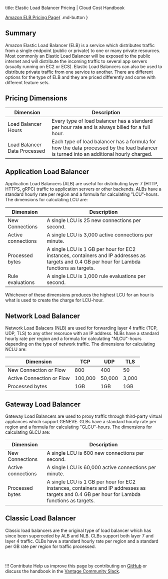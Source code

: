 title: Elastic Load Balancer Pricing | Cloud Cost Handbook

[Amazon ELB Pricing Page](https://aws.amazon.com/elasticloadbalancing/pricing/){ .md-button }

## Summary

Amazon Elastic Load Balancer (ELB) is a service which distributes traffic from a single endpoint (public or private) to one or many private resources. Most commonly an Elastic Load Balancer will be exposed to the public internet and will distribute the incoming traffic to several app servers (usually running on EC2 or ECS). Elastic Load Balancers can also be used to distribute private traffic from one service to another. There are different options for the type of ELB and they are priced differently and come with different feature sets.

## Pricing Dimensions

| Dimension | Description |
| -- | -- |
| Load Balancer Hours | Every type of load balancer has a standard per hour rate and is always billed for a full hour. |
| Load Balancer Data Processed | Each type of load balancer has a formula for how the data processed by the load balancer is turned into an additional hourly charged. |

## Application Load Balancer
Application Load Balancers (ALB) are useful for distributing layer 7 (HTTP, HTTPS, gRPC) traffic to application servers or other backends. ALBs have a standard hourly rate per region and a formula for calculating "LCU"-hours. The dimensions for calculating LCU are:

| Dimension | Description |
| ---------- | -- |
| New Connections | A single LCU is 25 new connections per second. |
| Active connections | A single LCU is 3,000 active connections per minute. |
| Processed bytes | A single LCU is 1 GB per hour for EC2 instances, containers and IP addresses as targets and 0.4 GB per hour for Lambda functions as targets. |
| Rule evaluations | A single LCU is 1,000 rule evaluations per second. |

Whichever of these dimensions produces the highest LCU for an hour is what is used to create the charge for LCU-hour.

## Network Load Balancer
Network Load Balacers (NLB) are used for forwarding layer 4 traffic (TCP, UDP, TLS) to any other resoruce with an IP address. NLBs have a standard hourly rate per region and a formula for calculating "NLCU"-hours depending on the type of network traffic. The dimensions for calculating NCLU are:

| Dimension   | TCP         | UDP | TLS |
| ----------- | ----------- |-----|-----|
| New Connection or Flow | 800 | 400 | 50 |
| Active Connection or Flow | 100,000 | 50,000 | 3,000 |
| Processed bytes | 1GB | 1GB | 1GB |
 

## Gateway Load Balancer
Gateway Load Balancers are used to proxy traffic through third-party virtual appliances which support GENEVE. GLBs have a standard hourly rate per region and a formula for calculating "GLCU"-hours. The dimensions for calculating GLCU are:

| Dimension | Description |
| ---------- | -- |
| New Connections | A single LCU is 600 new connections per second. |
| Active connections | A single LCU is 60,000 active connections per minute. |
| Processed bytes | A single LCU is 1 GB per hour for EC2 instances, containers and IP addresses as targets and 0.4 GB per hour for Lambda functions as targets. |

## Classic Load Balancer
Classic load balancers are the original type of load balancer which has since been superceded by ALB and NLB. CLBs support both layer 7 and layer 4 traffic. CLBs have a standard hourly rate per region and a standard per GB rate per region for traffic processed. 

<br/>

!!! Contribute
    Help us improve this page by contributing on [GitHub](https://github.com/vantage-sh/handbook) or discuss the handbook in the [Vantage Community Slack](https://join.slack.com/t/vantagecommunity/shared_invite/zt-oey52myv-gq4AWRKkX25kjp1UGziPTw).